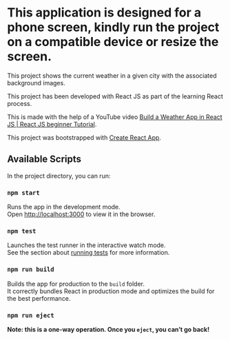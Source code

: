 # This application is designed for a phone screen, kindly run the project on a compatible device or resize the screen.

This project shows the current weather in a given city with the associated background images.

This project has been developed with React JS as part of the learning React process.

This is made with the help of a YouTube video [Build a Weather App in React JS | React JS beginner Tutorial](https://www.youtube.com/watch?v=GuA0_Z1llYU).

This project was bootstrapped with [Create React App](https://github.com/facebook/create-react-app).

## Available Scripts

In the project directory, you can run:

### `npm start`

Runs the app in the development mode.<br /> Open [http://localhost:3000](http://localhost:3000) to view it in the browser.

### `npm test`

Launches the test runner in the interactive watch mode.<br /> See the section about [running tests](https://facebook.github.io/create-react-app/docs/running-tests) for more information.

### `npm run build`

Builds the app for production to the `build` folder.<br /> It correctly bundles React in production mode and optimizes the build for the best performance.

### `npm run eject`

**Note: this is a one-way operation. Once you `eject`, you can’t go back!**
